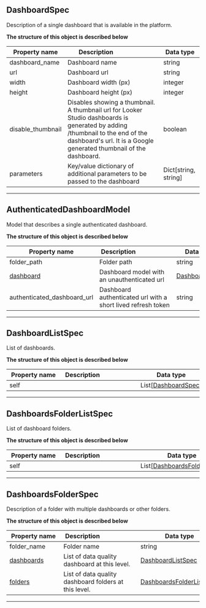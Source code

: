 
## DashboardSpec
Description of a single dashboard that is available in the platform.


**The structure of this object is described below**


|&nbsp;Property&nbsp;name&nbsp;|&nbsp;Description&nbsp;&nbsp;&nbsp;&nbsp;&nbsp;&nbsp;&nbsp;&nbsp;&nbsp;&nbsp;&nbsp;&nbsp;&nbsp;&nbsp;&nbsp;&nbsp;&nbsp;&nbsp;&nbsp;&nbsp;&nbsp;|&nbsp;Data&nbsp;type&nbsp;|
|---------------|---------------------------------|-----------|
|dashboard_name|Dashboard name|string|
|url|Dashboard url|string|
|width|Dashboard width (px)|integer|
|height|Dashboard height (px)|integer|
|disable_thumbnail|Disables showing a thumbnail. A thumbnail url for Looker Studio dashboards is generated by adding /thumbnail to the end of the dashboard&#x27;s url. It is a Google generated thumbnail of the dashboard.|boolean|
|parameters|Key/value dictionary of additional parameters to be passed to the dashboard|Dict[string, string]|


___

## AuthenticatedDashboardModel
Model that describes a single authenticated dashboard.


**The structure of this object is described below**


|&nbsp;Property&nbsp;name&nbsp;|&nbsp;Description&nbsp;&nbsp;&nbsp;&nbsp;&nbsp;&nbsp;&nbsp;&nbsp;&nbsp;&nbsp;&nbsp;&nbsp;&nbsp;&nbsp;&nbsp;&nbsp;&nbsp;&nbsp;&nbsp;&nbsp;&nbsp;|&nbsp;Data&nbsp;type&nbsp;|
|---------------|---------------------------------|-----------|
|folder_path|Folder path|string|
|[dashboard](#dashboardspec)|Dashboard model with an unauthenticated url|[DashboardSpec](#dashboardspec)|
|authenticated_dashboard_url|Dashboard authenticated url with a short lived refresh token|string|


___

## DashboardListSpec
List of dashboards.


**The structure of this object is described below**


|&nbsp;Property&nbsp;name&nbsp;|&nbsp;Description&nbsp;&nbsp;&nbsp;&nbsp;&nbsp;&nbsp;&nbsp;&nbsp;&nbsp;&nbsp;&nbsp;&nbsp;&nbsp;&nbsp;&nbsp;&nbsp;&nbsp;&nbsp;&nbsp;&nbsp;&nbsp;|&nbsp;Data&nbsp;type&nbsp;|
|---------------|---------------------------------|-----------|
|self||List[[DashboardSpec](#dashboardspec)]|


___

## DashboardsFolderListSpec
List of dashboard folders.


**The structure of this object is described below**


|&nbsp;Property&nbsp;name&nbsp;|&nbsp;Description&nbsp;&nbsp;&nbsp;&nbsp;&nbsp;&nbsp;&nbsp;&nbsp;&nbsp;&nbsp;&nbsp;&nbsp;&nbsp;&nbsp;&nbsp;&nbsp;&nbsp;&nbsp;&nbsp;&nbsp;&nbsp;|&nbsp;Data&nbsp;type&nbsp;|
|---------------|---------------------------------|-----------|
|self||List[[DashboardsFolderSpec](#DashboardsFolderSpec)]|


___

## DashboardsFolderSpec
Description of a folder with multiple dashboards or other folders.


**The structure of this object is described below**


|&nbsp;Property&nbsp;name&nbsp;|&nbsp;Description&nbsp;&nbsp;&nbsp;&nbsp;&nbsp;&nbsp;&nbsp;&nbsp;&nbsp;&nbsp;&nbsp;&nbsp;&nbsp;&nbsp;&nbsp;&nbsp;&nbsp;&nbsp;&nbsp;&nbsp;&nbsp;|&nbsp;Data&nbsp;type&nbsp;|
|---------------|---------------------------------|-----------|
|folder_name|Folder name|string|
|[dashboards](#dashboardlistspec)|List of data quality dashboard at this level.|[DashboardListSpec](#dashboardlistspec)|
|[folders](#dashboardsfolderlistspec)|List of data quality dashboard folders at this level.|[DashboardsFolderListSpec](#dashboardsfolderlistspec)|


___

